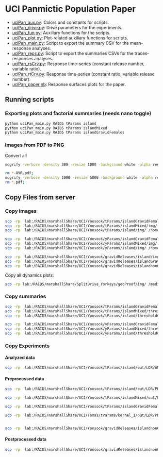 # UCI Panmictic Population Paper

* [uciPan_aux.py](./uciPan_aux.py): Colors and constants for scripts.
* [uciPan_drive.py](./uciPan_drive.py): Drive parameters for the experiments.
* [uciPan_fun.py](./uciPan_fun.py): Auxiliary functions for the scripts.
* [uciPan_plot.py](./uciPan_plot.py): Plot-related auxiliary functions for scripts.
* [uciPan_main.py](./uciPan_main.py): Script to export the summary CSV for the mean-response analyses.
* [uciPan_reps.py](./uciPan_reps.py): Script to export the summaries CSVs for the traces-responses analyses.
* [uciPan_rsCrv.py](./uciPan_rsCrv.py): Response time-series (constant release number, variable ratio).
* [uciPan_rtCrv.py](./uciPan_rtCrv.py): Response time-series (constant ratio, variable release number).
* [uciPan_paper.nb](./uciPan_paper.nb): Response surfaces plots for the paper.


## Running scripts

### Exporting plots and factorial summaries (needs nano toggle)

```bash
python uciPan_main.py RAID5 tParams island
python uciPan_main.py RAID5 tParams islandMixed
python uciPan_main.py RAID5 tParams islandGravidFemales
```
### Images from PDF to PNG

Convert all

```bash
mogrify -verbose -density 300 -resize 1000 -background white -alpha remove -alpha off -format png ./*.pdf
```

```bash
rm *-OVR.pdf;
mogrify -verbose -density 1000 -resize 5000 -background white -alpha remove -alpha off -format png ./*.pdf;
rm *.pdf;
```

## Copy Files from server

### Copy images

```bash
scp -rp  lab:/RAID5/marshallShare/UCI/Yoosook/tParams/islandGravidFemales/img/ /home/chipdelmal/Desktop/Panmictic/tParams/islandGravidFemales/;\
scp -rp  lab:/RAID5/marshallShare/UCI/Yoosook/tParams/islandMixed/img/ /home/chipdelmal/Desktop/Panmictic/tParams/islandMixed/;\
scp -rp  lab:/RAID5/marshallShare/UCI/Yoosook/tParams/island/img/ /home/chipdelmal/Desktop/Panmictic/tParams/island/;

scp -rp  lab:/RAID5/marshallShare/UCI/Yoosook/yParams/islandGravidFemales/img/ /home/chipdelmal/Desktop/Panmictic/yParams/islandGravidFemales/;\
scp -rp  lab:/RAID5/marshallShare/UCI/Yoosook/yParams/islandMixed/img/ /home/chipdelmal/Desktop/Panmictic/yParams/islandMixed/;\
scp -rp  lab:/RAID5/marshallShare/UCI/Yoosook/yParams/island/img/ /home/chipdelmal/Desktop/Panmictic/yParams/island/;

scp -rp  lab:/RAID5/marshallShare/UCI/Yoosook/gravidReleases/island/img/ /media/chipdelmal/cache/Sims/Panmictic/gravidReleases/island/
scp -rp  lab:/RAID5/marshallShare/UCI/Yoosook/gravidReleases/islandGravid/img/ /media/chipdelmal/cache/Sims/Panmictic/gravidReleases/islandGravid/
scp -rp  lab:/RAID5/marshallShare/UCI/Yoosook/gravidReleases/islandnonGravid/img/ /media/chipdelmal/cache/Sims/Panmictic/gravidReleases/islandnonGravid/
```

Copy all dynamics plots:

```bash
scp -rp lab:/RAID5/marshallShare/SplitDrive_Yorkeys/geoProof/img/ /media/chipdelmal/cache/Sims/SplitDrive_Yorkeys/
```

### Copy summaries

```bash
scp -rp  lab:/RAID5/marshallShare/UCI/Yoosook/tParams/islandGravidFemales/thresholdCrosses.csv /home/chipdelmal/Desktop/Panmictic/tParams/islandGravidFemales/;\
scp -rp  lab:/RAID5/marshallShare/UCI/Yoosook/tParams/islandMixed/thresholdCrosses.csv /home/chipdelmal/Desktop/Panmictic/tParams/islandMixed/;\
scp -rp  lab:/RAID5/marshallShare/UCI/Yoosook/tParams/island/thresholdCrosses.csv /home/chipdelmal/Desktop/Panmictic/tParams/island/

scp -rp  lab:/RAID5/marshallShare/UCI/Yoosook/yParams/islandGravidFemales/thresholdCrosses.csv /home/chipdelmal/Desktop/Panmictic/yParams/islandGravidFemales/;\
scp -rp  lab:/RAID5/marshallShare/UCI/Yoosook/yParams/islandMixed/thresholdCrosses.csv /home/chipdelmal/Desktop/Panmictic/yParams/islandMixed/;\
scp -rp  lab:/RAID5/marshallShare/UCI/Yoosook/yParams/island/thresholdCrosses.csv /home/chipdelmal/Desktop/Panmictic/yParams/island/
```

### Copy Experiments

#### Analyzed data

```bash
scp -rp  lab:/RAID5/marshallShare/UCI/Yoosook/tParams/island/out/LDR/ANALYZED/ /home/chipdelmal/Desktop/Panmictic/tParams/island/out/LDR/ANALYZED/
```

#### Preprocessed data

```bash
scp -rp  lab:/RAID5/marshallShare/UCI/Yoosook/tParams/island/out/LDR/PREPROCESS/*.lzma /media/chipdelmal/cache/Sims/Panmictic/tParams/island/out/LDR/PREPROCESS

scp -rp  lab:/RAID5/marshallShare/UCI/Yoosook/tParams/islandMixed/out/LDR/PREPROCESS/*.lzma /media/chipdelmal/cache/Sims/Panmictic/tParams/islandMixed/out/LDR/PREPROCESS

scp -rp  lab:/RAID5/marshallShare/UCI/Yoosook/tParams/islandGravidFemales/out/LDR/PREPROCESS/*.lzma /media/chipdelmal/cache/Sims/Panmictic/tParams/islandGravidFemales/out/LDR/PREPROCESS

scp -rp  lab:/RAID5/marshallShare/UCI/Tomas/tParams/kernel_1/out/LDR/PREPROCESS/*.lzma /media/chipdelmal/cache/Sims/Tomas/tParams/kernel_1/out/LDR/PREPROCESS


scp -rp  lab:/RAID5/marshallShare/UCI/Yoosook/gravidReleases/islandnonGravid/out/LDR/PREPROCESS/*.lzma /media/chipdelmal/cache/Sims/Panmictic/gravidReleases/islandnonGravid/out/LDR/PREPROCESS
```

#### Postprocessed data

```bash
scp -rp  lab:/RAID5/marshallShare/UCI/Yoosook/gravidReleases/islandnonGravid/out/LDR/POSTPROCESS/ /media/chipdelmal/cache/Sims/Panmictic/gravidReleases/islandnonGravid/out/LDR/
```
